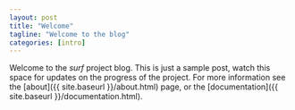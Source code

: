 ```yaml
---
layout: post
title: "Welcome"
tagline: "Welcome to the blog"
categories: [intro]
---
```


Welcome to the _surf_ project blog. This is just a sample post, watch this space for updates on the progress of the project. For more information see the [about]({{ site.baseurl }}/about.html) page, or the [documentation]({{ site.baseurl }}/documentation.html).
